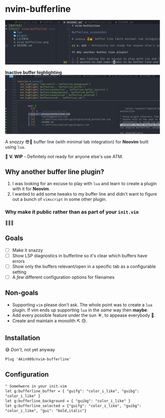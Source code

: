 # nvim-bufferline

![Bufferline screenshot](./nvim-bufferline.png "Nvim Bufferline")

**Inactive buffer highlighting**
![Inactive buffer highlighting](./inactive_highlight.png "Inactive buffer highlighting")

A _snazzy_ 😎💅 buffer line (with minimal tab integration) for **Neovim** built using `lua`.

🚧 **V. WIP** - Definitely not ready for anyone else's use ATM.

## Why another buffer line plugin?

1. I was looking for an excuse to play with `lua` and learn to create a plugin with it for **Neovim**.
2. I wanted to add some tweaks to my buffer line and didn't want to figure out a bunch of `vimscript` in some other plugin.

### Why make it public rather than as part of your `init.vim`

🤷🤷🤷

## Goals

- [ ] Make it snazzy
- [ ] Show LSP diagnostics in bufferline so it's clear which buffers have errors
- [ ] Show only the buffers relevant/open in a specific tab as a configurable setting
- [ ] A _few_ different configuration options for filenames

## Non-goals

- Supporting `vim` please don't ask. The whole point was to create a `lua` plugin. If vim ends up supporting `lua` in the _same_ way then **maybe**.
- Add every possible feature under the sun ☀, to appease everybody 🤷.
- Create and maintain a monolith ⛏ 😓.

## Installation

😅 _Don't_, not yet anyway

```vim
Plug 'Akin909/nvim-bufferline'
```

## Configuration

```vim
" Somehwere in your init.vim
let g:bufferline_buffer = { "guifg": "color_i_like", "guibg": "color_i_like" }
let g:bufferline_background = { "guibg": "color_i_like" }
let g:bufferline_selected = {"guifg": "color_i_like", "guibg": "color_i_like", "gui": "bold,italic"}

```

